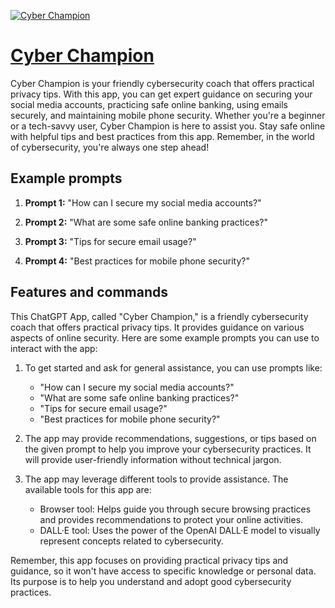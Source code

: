 [![Cyber Champion](https://files.oaiusercontent.com/file-BfUTM43wQq2LxPUiO6xh2UdR?se=2123-10-18T04%3A59%3A06Z&sp=r&sv=2021-08-06&sr=b&rscc=max-age%3D31536000%2C%20immutable&rscd=attachment%3B%20filename%3D7afa1013-2233-4c8b-b8a9-64b49cdf12c1.png&sig=6eXtZ2YGziE/udd2e4KedWxjRGI8lxAhJIORieNApJg%3D)](https://chat.openai.com/g/g-lm80TboJq-cyber-champion)

# [Cyber Champion](https://chat.openai.com/g/g-lm80TboJq-cyber-champion)

Cyber Champion is your friendly cybersecurity coach that offers practical privacy tips. With this app, you can get expert guidance on securing your social media accounts, practicing safe online banking, using emails securely, and maintaining mobile phone security. Whether you're a beginner or a tech-savvy user, Cyber Champion is here to assist you. Stay safe online with helpful tips and best practices from this app. Remember, in the world of cybersecurity, you're always one step ahead!

## Example prompts

1. **Prompt 1:** "How can I secure my social media accounts?"

2. **Prompt 2:** "What are some safe online banking practices?"

3. **Prompt 3:** "Tips for secure email usage?"

4. **Prompt 4:** "Best practices for mobile phone security?"

## Features and commands

This ChatGPT App, called "Cyber Champion," is a friendly cybersecurity coach that offers practical privacy tips. It provides guidance on various aspects of online security. Here are some example prompts you can use to interact with the app:

1. To get started and ask for general assistance, you can use prompts like:
   - "How can I secure my social media accounts?"
   - "What are some safe online banking practices?"
   - "Tips for secure email usage?"
   - "Best practices for mobile phone security?"

2. The app may provide recommendations, suggestions, or tips based on the given prompt to help you improve your cybersecurity practices. It will provide user-friendly information without technical jargon.

3. The app may leverage different tools to provide assistance. The available tools for this app are:
   - Browser tool: Helps guide you through secure browsing practices and provides recommendations to protect your online activities.
   - DALL·E tool: Uses the power of the OpenAI DALL·E model to visually represent concepts related to cybersecurity.

Remember, this app focuses on providing practical privacy tips and guidance, so it won't have access to specific knowledge or personal data. Its purpose is to help you understand and adopt good cybersecurity practices.